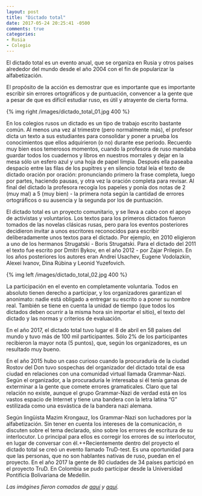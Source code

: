 ```yaml
---
layout: post
title: "Dictado total"
date: 2017-05-24 20:25:41 -0500
comments: true
categories: 
- Rusia
- Colegio
---
```


El dictado total es un evento anual, que se organiza en Rusia y otros países alrededor del mundo desde el año 2004 con el fin de popularizar la alfabetización.

El propósito de la acción es demostrar que es importante que es importante escribir sin errores ortográficos y de puntuación, convencer a la gente que a pesar de que es difícil estudiar ruso, es útil y atrayente de cierta forma.

<!-- more -->

{% img right /images/dictado_total_01.jpg 400 %}

En los colegios rusos un dictado es un tipo de trabajo escrito bastante común. Al menos una vez al trimestre (pero normalmente más), el profesor dicta un texto a sus estudiantes para consolidar y poner a prueba los conocimientos que ellos adquirieron (o no) durante ese periodo. Recuerdo muy bien esos temerosos momentos, cuando la profesora de ruso mandaba guardar todos los cuadernos y libros en nuestros morrales y dejar en la mesa sólo un esfero azul y una hoja de papel limpia. Después ella paseaba despacio entre las filas de los pupitres y en silencio total leía el texto de dictado oración por oración: pronunciando primero la frase completa, luego por partes, haciendo pausas, y otra vez la oración completa para revisar. Al final del dictado la profesora recogía los papeles y ponía dos notas de 2 (muy mal) a 5 (muy bien) - la primera nota según la cantidad de errores ortográficos o su ausencia y la segunda por los de puntuación.

El dictado total es un proyecto comunitario, y se lleva a cabo con el apoyo de activistas y voluntarios. Los textos para los primeros dictados fueron tomados de las novelas clásicas rusas, pero para los eventos posteriores decidieron invitar a unos escritores reconocidos para escribir deliberadamente unos textos para el dictado. Por ejemplo, en 2010 eligieron a uno de los hermanos Strugatski - Boris Strugatski. Para el dictado del 2011 el texto fue escrito por Dmitri Bykov, en el año 2012 - por Zajar Prilepin.  En los años posteriores los autores eran Andrei Usachev, Eugene Vodolazkin, Alexei Ivanov, Dina Rúbina y Leonid Yuzefovich.

{% img left /images/dictado_total_02.jpg 400 %}

La participación en el evento en completamente voluntaria. Todos en absoluto tienen derecho a participar, y los organizadores garantizan el anonimato: nadie está obligado a entregar su escrito o a poner su nombre real. También se tiene en cuenta la unidad de tiempo (que todos los dictados deben ocurrir a la misma hora sin importar el sitio), el texto del dictado y las normas y criterios de evaluación.

En el año 2017, el dictado total tuvo lugar el 8 de abril en 58 países del mundo y tuvo más de 100 mil participantes. Sólo 2% de los participantes recibieron la mayor nota (5 puntos), que, según los organizadores, es un resultado muy bueno.

 
En el año 2015 hubo un caso curioso cuando la procuraduría de la ciudad Rostov del Don tuvo sospechas del organizador del dictado total de esa ciudad en relaciones con una comunidad virtual llamada Grammar-Nazi. Según el organizador, a la procuraduría le interesaba si él tenía ganas de exterminar a la gente que comete errores gramaticales. Claro que tal relación no existe, aunque el grupo Grammar-Nazi de verdad está en los vastos espacio de Internet y tiene una bandera con la letra latina “G” estilizada como una esvástica de la bandera nazi alemana.
 
Según lingüista Mazim Krongauz, los Grammar-Nazi son luchadores por la alfabetización. Sin tener en cuenta los intereses de la comunicación, n discuten sobre el tema declarado, sino sobre los errores de escritura de su interlocutor. Lo principal para ellos es corregir los errores de su interlocutor, en lugar de conversar con él.++Recientemente dentro del proyecto el dictado total se creó un evento llamado TruD-test. Es una oportunidad para que las personas, que no son hablantes nativas de ruso, puedan en el proyecto. En el año 2017 la gente de 80 ciudades de 34 países participó en el proyecto TruD. En Colombia se pudo participar desde la Universidad Pontificia Bolivariana de Medellín.

*Las imágines fieron comados de [aquí](https://ria.ru/society/20170306/1489337347.html) y [aquí](http://www.berlingo.ru/news/81/).*